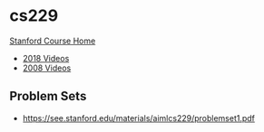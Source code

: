 # cs229

[Stanford Course Home](https://see.stanford.edu/Course/CS229)

- [2018 Videos](https://www.youtube.com/playlist?list=PLoROMvodv4rMiGQp3WXShtMGgzqpfVfbU)
- [2008 Videos](https://www.youtube.com/playlist?list=PLA89DCFA6ADACE599)

## Problem Sets

- https://see.stanford.edu/materials/aimlcs229/problemset1.pdf
